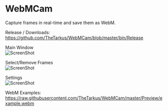 WebMCam
=======

Capture frames in real-time and save them as WebM.


Release / Downloads:
https://github.com/TheTarkus/WebMCam/blob/master/bin/Release

Main Window<br/>
![ScreenShot](https://raw.githubusercontent.com/TheTarkus/WebMCam/master/Preview/main_window.png)

Select/Remove Frames<br/>
![ScreenShot](https://raw.githubusercontent.com/TheTarkus/WebMCam/master/Preview/select_frames.png)

Settings<br/>
![ScreenShot](https://raw.githubusercontent.com/TheTarkus/WebMCam/master/Preview/settings.png)

WebM Examples:<br/>
https://raw.githubusercontent.com/TheTarkus/WebMCam/master/Preview/example.webm

